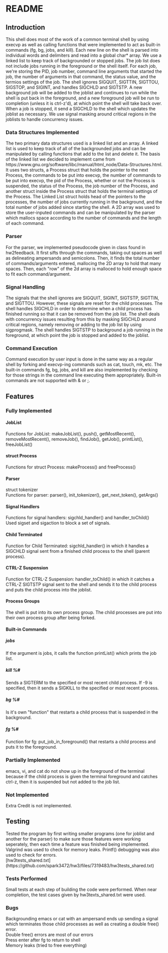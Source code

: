 # README

<h2>Introduction</h2>
This shell does most of the work of a common terminal shell by using execvp as well as calling functions that were implemented to act as built-in commands (fg, bg, jobs, and kill). Each new line on the shell is parsed into individual words and delimiters and read into a global char* array. We use a linked list to keep track of backgrounded or stopped jobs. The job list does not include jobs running in the foreground or the shell itself. For each job, we're storing the PID, job number, command line arguments that started the job, the number of arguments in that command, the status value, and the termios settings of the job. The shell ignores SIGQUIT, SIGTTIN, SIGTTOU, SIGSTOP, and SIGINT, and handles SIGCHLD and SIGTSTP. A new background job will be added to the joblist and continues to run while the shell is put back in the foreground, and a new foreground job will be run to completion (unless it is ctrl-z'd), at which point the shell will take back over. When a job is stopped, it send a SIGCHLD to the shell which updates the joblist as necessary. We use signal masking around critical regions in the joblists to handle concurrency issues.

<h3>Data Structures Implemented</h3>
The two primary data structures used is a linked list and an array. A linked list is used to keep track of all of the backgrounded jobs and can be manipulated by calling functions that add to the list and delete it. The basis of the linked list we decided to implement came from https://www.gnu.org/software/libc/manual/html_node/Data-Structures.html. It uses two structs, a Process struct that holds the pointer to the next Process, the commands to be put into execvp, the number of commands to be put into execvp, the pid of the Process, whether or not the Process is suspended, the status of the Process, the job number of the Process, and another struct inside the Process struct that holds the terminal settings of the Process. The Linked List struct holds head of the pointers to the processes, the number of jobs currently running in the background, and the total number of jobs added since starting the shell. A 2D array was used to store the user-inputed commands and can be manipulated by the parser which mallocs space according to the number of commands and the length of each command. 

<h3>Parser</h3>
For the parser, we implemented pseudocode given in class found in hw2feedback. It first sifts through the commands, taking out spaces as well as delineating ampersands and semicolons. Then, it finds the total number of commands/arguments entered, mallocing the 2D array to hold that many spaces. Then, each "row" of the 2d array is malloced to hold enough space to fit each command/argument. 

<h3>Signal Handling</h3>
The signals that the shell ignores are SIGQUIT, SIGINT, SIGTSTP, SIGTTIN, and SIGTTOU. However, these signals are reset for the child processes. The shell handles SIGCHLD in order to determine when a child process has finished running so that it can be removed from the job list. The shell deals with concurrency issues resulting from this by masking SIGCHLD around critical regions, namely removing or adding to the job list by using sigprogmask. The shell handles SIGTSTP to background a job running in the foreground, at which point the job is stopped and added to the joblist.

<h3>Command Execution</h3>
Command execution by user input is done in the same way as a regular shell by forking and execvp-ing commands such as cat, touch, mk, etc. The built-in commands fg, bg, jobs, and kill are also implemented by checking for those strings in the command line executing them appropriately. Built-in commands are not supported with & or ;.

<h2>Features</h2>

<h3>Fully Implemented</h3>
<h4>JobList</h4>
Functions for JobList: makeJobList(), push(), getMostRecent(), removeMostRecent(), removeJob(), findJob(), getJob(), printList(), freeJobList()
<h4>struct Process</h4>
Functions for struct Process: makeProcess() and freeProcess()
<h4>Parser</h4>
struct tokenizer <br />
Functions for parser: parser(), init_tokenizer(), get_next_token(), getArgs()
<h4>Signal Handlers</h4>
Functions for signal handlers: sigchld_handler() and handler_toChild() <br />
Used sigset and sigaction to block a set of signals.
<h4>Child Terminated</h4>
Function for Child Terminated: sigchld_handler() in which it handles a SIGCHLD signal sent from a finished child process to the shell (parent process).
<h4>CTRL-Z Suspension</h4>
Function for CTRL-Z Suspension: handler_toChild() in which it catches a CTRL-Z SIGTSTP signal sent to the shell and sends it to the child process and puts the child process into the joblist.
<h4>Process Groups</h4>
The shell is put into its own process group. The child processes are put into their own process group after being forked.
<h4>Built-in Commands </h4>
<h5>jobs</h4>
If the argument is jobs, it calls the function printList() which prints the job list.
<h5>kill %#</h4>
Sends a SIGTERM to the specified or most recent child process. If -9 is specified, then it sends a SIGKILL to the specified or most recent process.
<h5>bg %#</h5>
Is it's own "function" that restarts a child process that is suspended in the background.
<h5>fg %#</h5>
Function for fg: put_job_in_foreground() that restarts a child process and puts it to the foreground.

<h3>Partially Implemented</h3>
emacs, vi, and cat do not show up in the foreground of the terminal because if the child process is given the terminal foreground and catches ctrl-z, then it is suspended but not added to the job list.

<h3>Not Implemented</h3>
Extra Credit is not implemented.

<h2>Testing</h2>
Tested the program by first writing smaller programs (one for joblist and another for the parser) to make sure those features were working seperately, then each time a feature was finished being implemented. Valgrind was used to check for memory leaks. Printf() debugging was also used to check for errors. <br  >
[hw3tests_shared.txt](https://github.com/spark3472/hw3/files/7319483/hw3tests_shared.txt)


<h3>Tests Performed</h3>
Small tests at each step of building the code were performed. When near completion, the test cases given by hw3texts_shared.txt were used. 

<h3>Bugs</h3>
Backgrounding emacs or cat with an ampersand ends up sending a signal which terminates those child processes as well as creating a double free() error. <br  >
Double free() errors are most of our errors <br  >
Press enter after fg to return to shell <br  >
Memory leaks (tried to free everything)
